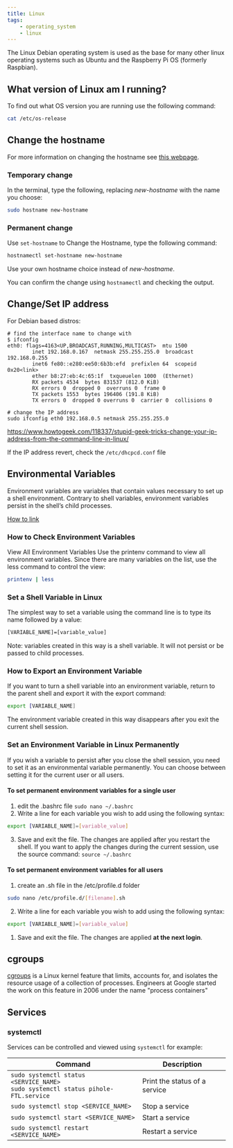 ```yaml
---
title: Linux
tags:
    - operating_system
    - linux
---
```


The Linux Debian operating system is used as the base for many other linux operating systems such as Ubuntu and the Raspberry Pi OS (formerly Raspbian).
<!--more-->

## What version of Linux am I running?

To find out what OS version you are running use the following command:

``` sh
cat /etc/os-release
```

## Change the hostname

For more information on changing the hostname see [this webpage](https://phoenixnap.com/kb/linux-hostname-command).

### Temporary change

In the terminal, type the following, replacing *new-hostname* with the name you choose:

```sh
sudo hostname new-hostname
```

### Permanent change

Use `set-hostname` to Change the Hostname, type the following command:

```sh
hostnamectl set-hostname new-hostname
```
Use your own hostname choice instead of *new-hostname*.

You can confirm the change using `hostnamectl` and checking the output.

## Change/Set IP address 

For Debian based distros:

```shell
# find the interface name to change with
$ ifconfig
eth0: flags=4163<UP,BROADCAST,RUNNING,MULTICAST>  mtu 1500
        inet 192.168.0.167  netmask 255.255.255.0  broadcast 192.168.0.255
        inet6 fe80::e280:ee50:6b3b:efd  prefixlen 64  scopeid 0x20<link>
        ether b8:27:eb:4c:65:1f  txqueuelen 1000  (Ethernet)
        RX packets 4534  bytes 831537 (812.0 KiB)
        RX errors 0  dropped 0  overruns 0  frame 0
        TX packets 1553  bytes 196406 (191.8 KiB)
        TX errors 0  dropped 0 overruns 0  carrier 0  collisions 0

# change the IP address
sudo ifconfig eth0 192.168.0.5 netmask 255.255.255.0
```
https://www.howtogeek.com/118337/stupid-geek-tricks-change-your-ip-address-from-the-command-line-in-linux/

If the IP address revert, check the `/etc/dhcpcd.conf` file

## Environmental Variables

Environment variables are variables that contain values necessary to set up a shell environment. Contrary to shell variables, environment variables persist in the shell’s child processes.

[How to link](https://phoenixnap.com/kb/linux-set-environment-variable)

### How to Check Environment Variables

View All Environment Variables
Use the printenv command to view all environment variables. Since there are many variables on the list, use the less command to control the view:

```sh
printenv | less
```

### Set a Shell Variable in Linux

The simplest way to set a variable using the command line is to type its name followed by a value:

```sh
[VARIABLE_NAME]=[variable_value]
```

   Note: variables created in this way is a shell variable. It will not persist or be passed to child processes.

### How to Export an Environment Variable

If you want to turn a shell variable into an environment variable, return to the parent shell and export it with the export command:

```sh
export [VARIABLE_NAME]
```

The environment variable created in this way disappears after you exit the current shell session.

### Set an Environment Variable in Linux Permanently

If you wish a variable to persist after you close the shell session, you need to set it as an environmental variable permanently. You can choose between setting it for the current user or all users.

#### To set permanent environment variables for a single user

1. edit the .bashrc file `sudo nano ~/.bashrc`
2. Write a line for each variable you wish to add using the following syntax:

```sh
export [VARIABLE_NAME]=[variable_value]
```

3. Save and exit the file. The changes are applied after you restart the shell. If you want to apply the changes during the current session, use the source command: `source ~/.bashrc`

#### To set permanent environment variables for all users

1. create an .sh file in the /etc/profile.d folder

```sh
sudo nano /etc/profile.d/[filename].sh
```

2. Write a line for each variable you wish to add using the following syntax:

```sh
export [VARIABLE_NAME]=[variable_value]
```

1. Save and exit the file. The changes are applied **at the next login**.

## cgroups

[cgroups](https://www.redhat.com/sysadmin/cgroups-part-one) is a Linux kernel feature that limits, accounts for, and isolates the resource usage of a collection of processes. 
Engineers at Google started the work on this feature in 2006 under the name "process containers"

## Services

### systemctl

Services can be controlled and viewed using `systemctl` for example:

| Command                                                                                | Description                   |
|----------------------------------------------------------------------------------------|-------------------------------|
| `sudo systemctl status <SERVICE_NAME>` <br> `sudo systemctl status pihole-FTL.service` | Print the status of a service |
| `sudo systemctl stop <SERVICE_NAME>`                                                   | Stop a service                |
| `sudo systemctl start <SERVICE_NAME>`                                                  | Start a service               |
| `sudo systemctl restart <SERVICE_NAME>`                                                | Restart a service             |

